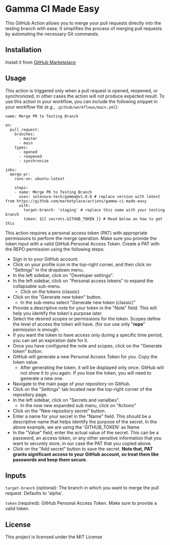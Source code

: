 # Gamma CI Made Easy

This GitHub Action allows you to merge your pull requests directly into the testing branch with ease. It simplifies the process of merging pull requests by automating the necessary Git commands.

## Installation

Install it from [GitHub Marketplace](https://github.com/marketplace/actions/gamma-ci-made-easy)

## Usage

This action is triggered only when a pull request is opened, reopened, or synchronized, in other cases the action will not produce expected result. To use this action in your workflow, you can include the following snippet in your workflow file (e.g., `.github/workflows/main.yml`):

```YML
name: Merge PR to Testing Branch

on:
  pull_request:
    branches:
      - master
      - main
    types:
      - opened
      - reopened
      - synchronize

jobs:
  merge-pr:
    runs-on: ubuntu-latest

    steps:
    - name: Merge PR to Testing Branch
      uses: solenova-tech/gamma@v1.0.0 # replace version with latest from https://github.com/marketplace/actions/gamma-ci-made-easy
      with:
        target-branch: 'staging' # replace this name with your testing branch
        token: ${{ secrets.GITHUB_TOKEN }} # Read below on how to get this

```

This action requires a personal access token (PAT) with appropriate permissions to perform the merge operation. Make sure you provide the token input with a valid GitHub Personal Access Token. Create a PAT with the REPO permission using the following steps:
- Sign in to your GitHub account.
- Click on your profile icon in the top-right corner, and then click on "Settings" in the dropdown menu.
- In the left sidebar, click on "Developer settings".
- In the left sidebar, click on "Personal access tokens" to expand the collapsable sub-menu.
  - Click on the tokens (classic)
- Click on the "Generate new token" button.
  - In the sub-menu select "Generate new token (classic)"
- Provide a descriptive note for your token in the "Note" field. This will help you identify the token's purpose later.
- Select the desired scopes or permissions for the token. Scopes define the level of access the token will have. (for our use only "**repo**" permission is enough.
- If you want the token to have access only during a specific time period, you can set an expiration date for it.
- Once you have configured the note and scopes, click on the "Generate token" button.
- GitHub will generate a new Personal Access Token for you. Copy the token value.
  - After generating the token, it will be displayed only once. GitHub will not show it to you again. If you lose the token, you will need to generate a new one.
- Navigate to the main page of your repository on GitHub.
- Click on the "Settings" tab located near the top-right corner of the repository page.
- In the left sidebar, click on "Secrets and varialbes".
  - In the now new expanded sub menu, click on "Actions"
- Click on the "New repository secret" button.
- Enter a name for your secret in the "Name" field. This should be a descriptive name that helps identify the purpose of the secret. In the above example, we are using the 'GITHUB_TOKEN' as Name
- In the "Value" field, enter the actual value of the secret. This can be a password, an access token, or any other sensitive information that you want to securely store, in our case the PAT that you copied above.
- Click on the "Add secret" button to save the secret.
**Note that, PAT grants significant access to your GitHub account, so treat them like passwords and keep them secure.**

## Inputs

`target-branch` (optional): The branch in which you want to merge the pull request. Defaults to 'alpha'.

`token` (required): GitHub Personal Access Token. Make sure to provide a valid token.

## License

This project is licensed under the MIT License
